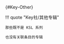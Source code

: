 [//]: # (Metadata End)

[](){#Key-Other}

!!! quote "Key社/其他专辑"

    那些既不是 KSL 系列

    也没有关联条目的专辑

[//]: # (TXT End)
